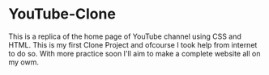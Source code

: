 # YouTube-Clone
This is a replica of the home page of YouTube channel using CSS and HTML.
This is my first Clone Project and ofcourse I took help from internet to do so. With more practice soon I'll aim to make a complete website all on my owm.
